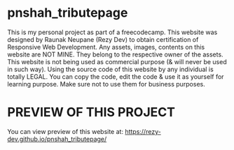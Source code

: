 # pnshah_tributepage
This is my personal project as part of a freecodecamp. This website was designed by Raunak Neupane (Rezy Dev) to obtain certification of Responsive Web Development. Any assets, images, contents on this website are NOT MINE. They belong to the respective owner of the assets. This website is not being used as commercial purpose (& will never be used in such way). Using the source code of this website by any individual is totally LEGAL. You can copy the code, edit the code & use it as yourself for learning purpose. Make sure not to use them for business purposes.

# PREVIEW OF THIS PROJECT
You can view preview of this website at: https://rezy-dev.github.io/pnshah_tributepage/
